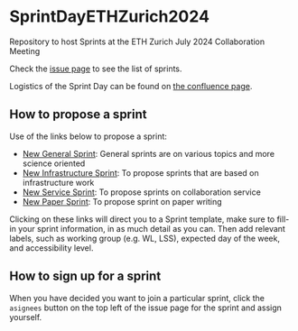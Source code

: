 # SprintDayETHZurich2024
Repository to host Sprints at the ETH Zurich July 2024 Collaboration Meeting

Check the <a href="https://github.com/LSSTDESC/SprintDayETHZurich2024/issues">issue page</a> to see the list of sprints.

Logistics of the Sprint Day can be found on <a href="https://confluence.slac.stanford.edu/display/LSSTDESC/July+2024+DESC+Meeting%3A+Sprint+Day">the confluence page</a>.

## How to propose a sprint

Use of the links below to propose a sprint:
  - <a href="https://github.com/LSSTDESC/SprintDayETHZurich2024/issues/new?assignees=&labels=General+Sprint&template=new-general-sprint.md&title=%5BSPRINT%5D+your+sprint+name+" target="_blank"  >New General Sprint</a>: General sprints are on various topics and more science oriented
  - <a href="https://github.com/LSSTDESC/SprintDayETHZurich2024/issues/new?assignees=&labels=Infrastructure+Sprint&template=new-infrastructure-sprint.md&title=%5BSPRINT%5D+your+sprint+name+" target="_blank" >New Infrastructure Sprint</a>: To propose sprints that are based on infrastructure work
  - <a href="https://github.com/LSSTDESC/SprintDayETHZurich2024/issues/new?assignees=&labels=Service+Sprint%2C+Wednesday&template=new-service-sprint.md&title=%5BSPRINT%5D+your+sprint+name+" target="_blank" >New Service Sprint</a>: To propose sprints on collaboration service
  - <a href="https://github.com/LSSTDESC/SprintDayETHZurich2024/issues/new?assignees=&labels=Paper+Sprint&template=new-paper-sprint.md&title=%5BSPRINT%5D+your+sprint+name+" target="_blank">New Paper Sprint</a>: To propose sprint on paper writing

Clicking on these links will direct you to a Sprint template, make sure to fill-in your sprint information, in as much detail as you can. Then add relevant labels, such as working group (e.g. WL, LSS), expected day of the week, and accessibility level.

## How to sign up for a sprint

When you have decided you want to join a particular sprint, click the `asignees` button on the top left of the issue page for the sprint and assign yourself.
